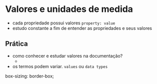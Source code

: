 # Valores e unidades de medida

* cada propriedade possui valores `property: value`
* estudo constante a fim de entender as propriedades e seus valores

## Prática

* como conhecer e estudar valores na documentação?
    * <color> <length>
* os termos podem variar. `values` ou `data types`

box-sizing: border-box;